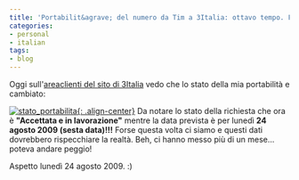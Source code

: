 ```yaml
---
title: 'Portabilit&agrave; del numero da Tim a 3Italia: ottavo tempo. Forse ci siamo!'
categories:
- personal
- italian
tags:
- blog
---
```

Oggi sull'[areaclienti del sito di 3Italia](http://areaclienti.tre.it) vedo
che lo stato della mia portabilità e cambiato:

[![stato_portabilita]({{site.url}}/assets/images/stato_portabilita.png){: .align-center}]({{site.url}}/assets/images/stato_portabilita.png)
Da notare lo stato della richiesta che ora è
**"Accettata e in lavorazione"** mentre la data prevista è per lunedì **24
agosto 2009 (sesta data)!!!** Forse questa volta ci siamo e questi dati
dovrebbero rispecchiare la realtà. Beh, ci hanno messo più di un mese...
poteva andare peggio!

Aspetto lunedì 24 agosto 2009. :)
